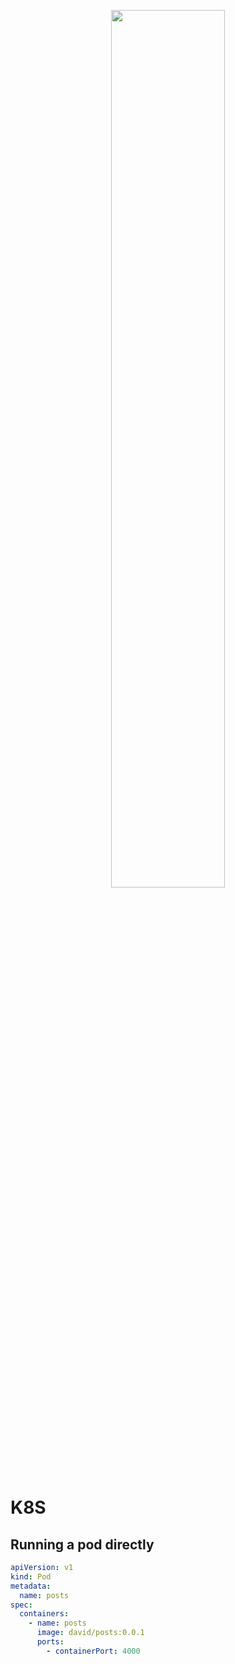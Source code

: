 <p style="text-align: center"><img src="https://1000logos.net/wp-content/uploads/2022/07/Kubernetes-Logo.jpg" width="60%"></p>

# K8S

## Running a pod directly

```yaml
apiVersion: v1
kind: Pod
metadata:
  name: posts
spec:
  containers:
    - name: posts
      image: david/posts:0.0.1
      ports:
        - containerPort: 4000
```
